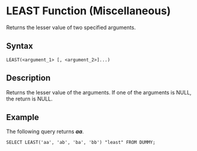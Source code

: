 <!-- loio20e2fddb75191014a794e3271722de36 -->

# LEAST Function \(Miscellaneous\)

Returns the lesser value of two specified arguments.



<a name="loio20e2fddb75191014a794e3271722de36__sql_function_least_1sql_function_least_syntax"/>

## Syntax

```
LEAST(<argument_1> [, <argument_2>]...)
```



<a name="loio20e2fddb75191014a794e3271722de36__sql_function_least_1sql_function_least_description"/>

## Description

Returns the lesser value of the arguments. If one of the arguments is NULL, the return is NULL.



<a name="loio20e2fddb75191014a794e3271722de36__sql_function_least_1sql_function_least_examples"/>

## Example

The following query returns ***aa***.

```
SELECT LEAST('aa', 'ab', 'ba', 'bb') "least" FROM DUMMY;
```

